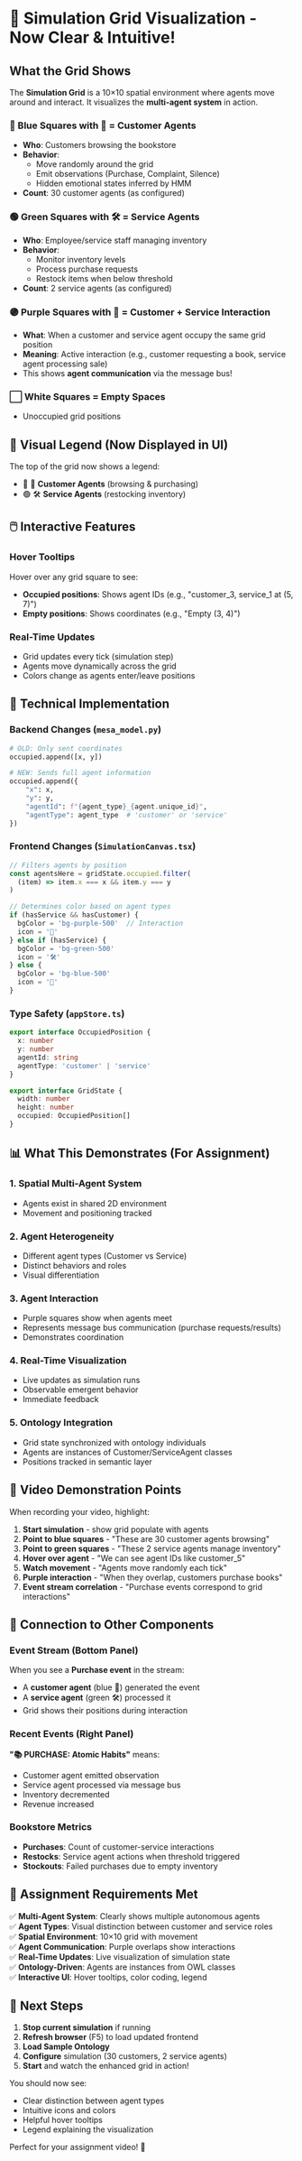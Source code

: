 # 🎯 Simulation Grid Visualization - Now Clear & Intuitive!

## What the Grid Shows

The **Simulation Grid** is a 10×10 spatial environment where agents move around and interact. It visualizes the **multi-agent system** in action.

### 🔵 Blue Squares with 👤 = **Customer Agents**
- **Who**: Customers browsing the bookstore
- **Behavior**: 
  - Move randomly around the grid
  - Emit observations (Purchase, Complaint, Silence)
  - Hidden emotional states inferred by HMM
- **Count**: 30 customer agents (as configured)

### 🟢 Green Squares with 🛠️ = **Service Agents**
- **Who**: Employee/service staff managing inventory
- **Behavior**:
  - Monitor inventory levels
  - Process purchase requests
  - Restock items when below threshold
- **Count**: 2 service agents (as configured)

### 🟣 Purple Squares with 🛒 = **Customer + Service Interaction**
- **What**: When a customer and service agent occupy the same grid position
- **Meaning**: Active interaction (e.g., customer requesting a book, service agent processing sale)
- This shows **agent communication** via the message bus!

### ⬜ White Squares = **Empty Spaces**
- Unoccupied grid positions

## 🎨 Visual Legend (Now Displayed in UI)

The top of the grid now shows a legend:
- 🔵 👤 **Customer Agents** (browsing & purchasing)
- 🟢 🛠️ **Service Agents** (restocking inventory)

## 🖱️ Interactive Features

### Hover Tooltips
Hover over any grid square to see:
- **Occupied positions**: Shows agent IDs (e.g., "customer_3, service_1 at (5, 7)")
- **Empty positions**: Shows coordinates (e.g., "Empty (3, 4)")

### Real-Time Updates
- Grid updates every tick (simulation step)
- Agents move dynamically across the grid
- Colors change as agents enter/leave positions

## 🔧 Technical Implementation

### Backend Changes (`mesa_model.py`)
```python
# OLD: Only sent coordinates
occupied.append([x, y])

# NEW: Sends full agent information
occupied.append({
    "x": x,
    "y": y,
    "agentId": f"{agent_type}_{agent.unique_id}",
    "agentType": agent_type  # 'customer' or 'service'
})
```

### Frontend Changes (`SimulationCanvas.tsx`)
```typescript
// Filters agents by position
const agentsHere = gridState.occupied.filter(
  (item) => item.x === x && item.y === y
)

// Determines color based on agent types
if (hasService && hasCustomer) {
  bgColor = 'bg-purple-500'  // Interaction
  icon = '🛒'
} else if (hasService) {
  bgColor = 'bg-green-500'
  icon = '🛠️'
} else {
  bgColor = 'bg-blue-500'
  icon = '👤'
}
```

### Type Safety (`appStore.ts`)
```typescript
export interface OccupiedPosition {
  x: number
  y: number
  agentId: string
  agentType: 'customer' | 'service'
}

export interface GridState {
  width: number
  height: number
  occupied: OccupiedPosition[]
}
```

## 📊 What This Demonstrates (For Assignment)

### 1. **Spatial Multi-Agent System**
- Agents exist in shared 2D environment
- Movement and positioning tracked

### 2. **Agent Heterogeneity**
- Different agent types (Customer vs Service)
- Distinct behaviors and roles
- Visual differentiation

### 3. **Agent Interaction**
- Purple squares show when agents meet
- Represents message bus communication (purchase requests/results)
- Demonstrates coordination

### 4. **Real-Time Visualization**
- Live updates as simulation runs
- Observable emergent behavior
- Immediate feedback

### 5. **Ontology Integration**
- Grid state synchronized with ontology individuals
- Agents are instances of Customer/ServiceAgent classes
- Positions tracked in semantic layer

## 🎥 Video Demonstration Points

When recording your video, highlight:

1. **Start simulation** - show grid populate with agents
2. **Point to blue squares** - "These are 30 customer agents browsing"
3. **Point to green squares** - "These 2 service agents manage inventory"
4. **Hover over agent** - "We can see agent IDs like customer_5"
5. **Watch movement** - "Agents move randomly each tick"
6. **Purple interaction** - "When they overlap, customers purchase books"
7. **Event stream correlation** - "Purchase events correspond to grid interactions"

## 🔗 Connection to Other Components

### Event Stream (Bottom Panel)
When you see a **Purchase event** in the stream:
- A **customer agent** (blue 👤) generated the event
- A **service agent** (green 🛠️) processed it
- Grid shows their positions during interaction

### Recent Events (Right Panel)
**"📚 PURCHASE: Atomic Habits"** means:
- Customer agent emitted observation
- Service agent processed via message bus
- Inventory decremented
- Revenue increased

### Bookstore Metrics
- **Purchases**: Count of customer-service interactions
- **Restocks**: Service agent actions when threshold triggered
- **Stockouts**: Failed purchases due to empty inventory

## 📝 Assignment Requirements Met

✅ **Multi-Agent System**: Clearly shows multiple autonomous agents  
✅ **Agent Types**: Visual distinction between customer and service roles  
✅ **Spatial Environment**: 10×10 grid with movement  
✅ **Agent Communication**: Purple overlaps show interactions  
✅ **Real-Time Updates**: Live visualization of simulation state  
✅ **Ontology-Driven**: Agents are instances from OWL classes  
✅ **Interactive UI**: Hover tooltips, color coding, legend  

## 🚀 Next Steps

1. **Stop current simulation** if running
2. **Refresh browser** (F5) to load updated frontend
3. **Load Sample Ontology**
4. **Configure** simulation (30 customers, 2 service agents)
5. **Start** and watch the enhanced grid in action!

You should now see:
- Clear distinction between agent types
- Intuitive icons and colors
- Helpful hover tooltips
- Legend explaining the visualization

Perfect for your assignment video! 🎉
